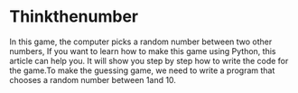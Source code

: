 # Thinkthenumber
In this game, the computer picks a random number between two other numbers, If you want to learn how to make this game using Python, this article can help you. It will show you step by step how to write the code for the game.To make the guessing game, we need to write a program that chooses a random number between 1and 10.

